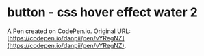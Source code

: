 # button - css hover effect water 2

A Pen created on CodePen.io. Original URL: [https://codepen.io/danpii/pen/vYRegNZ](https://codepen.io/danpii/pen/vYRegNZ).

